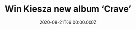 ---
campaign-uuid: "c-0118c17d-dda3-47e6-a198-e93d1d8a7bd7"
type: "Competition"
category: "Music"
date: "2020-08-21T06:00:00.000Z"
end-date: "2020-09-21T23:59:00.000Z"
disable-form: false
is_promoted: false
has_entry_page: true
title: "Win Kiesza new album ‘Crave’"
competition-description: "<p>She’s back with a brand new record. Kiesza’s sophomore\
  \ album \"Crave\" is an uplifting 80s inspired pop record full of songs that make\
  \ you want to sing and dance. Like a Phoenix Kiesza returns launching her own independent\
  \ record label, Zebra Spirit Tribe. Kiesza will regenerate with her own unique brand\
  \ of pop music and artistry.</p>\n<p>Click below for a chance to win her brand new\
  \ studio album now.</p>\n"
hero-header: "Win Kiesza new album ‘Crave’"
terms-confirmation: "N/A"
banner-img: "https://assets.expresslyapp.com/asset-2e8062a6-d1aa-4fea-be54-8cbfe7769394.jpg"
logo-left-href: "aaa.nme.com"
logo-left-image: "https://assets.expresslyapp.com/asset-438c55fc-2d79-46aa-9c90-f6ed50267aca.jpg"
logo-left-title: "NME AAA"
bg-image-hero: "https://assets.expresslyapp.com/asset-928a6b1f-6654-45a1-94d8-da4747df64ec.jpg"
bg-image-first: "https://assets.expresslyapp.com/asset-88ae54d5-0814-4ee4-9378-3951d09dd4ef.jpg"
section1-content: "<p>2020 marks a rebirth of the singer Kiesza following a life-changing\
  \ car crash in 2017. Like a Phoenix, Kiesza returns launching her own independent\
  \ record label, Zebra Spirit Tribe. Kiesza will regenerate with her own unique brand\
  \ of pop music and artistry.</p>\n<p>Kiesza's sophomore album \"Crave\" is an uplifting\
  \ 80s inspired pop record full of songs that make you want to sing and dance.</p>\n"
entry-title: "Win Kiesza new album ‘Crave’"
entry-content: "<p>Enter the draw to win Kiesza new album ‘Crave’ by completing the\
  \ form below before 23:59 on the 21st of September 2020.</p>\n"
has-winner: false
prize-description: "Kiesza new album ‘Crave’"
special-conditions: "Multiple entries are allowed up to one every day.\r\n\r\nThis\
  \ competition is also available on: https://club.expressly.io/competitions/crave-kiesza-crave"
country-restrictions:
- "GB"
---